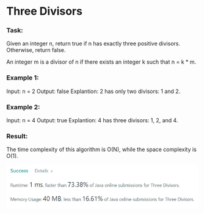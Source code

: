# Three Divisors

### Task:

Given an integer n, return true if n has exactly three positive divisors. Otherwise, return false.

An integer m is a divisor of n if there exists an integer k such that n = k * m.

### Example 1:

Input: n = 2
Output: false
Explantion: 2 has only two divisors: 1 and 2.

### Example 2:

Input: n = 4
Output: true
Explantion: 4 has three divisors: 1, 2, and 4.

### Result:

The time complexity of this algorithm is O(N), while the space complexity is O(1).

![img.png](img.png)